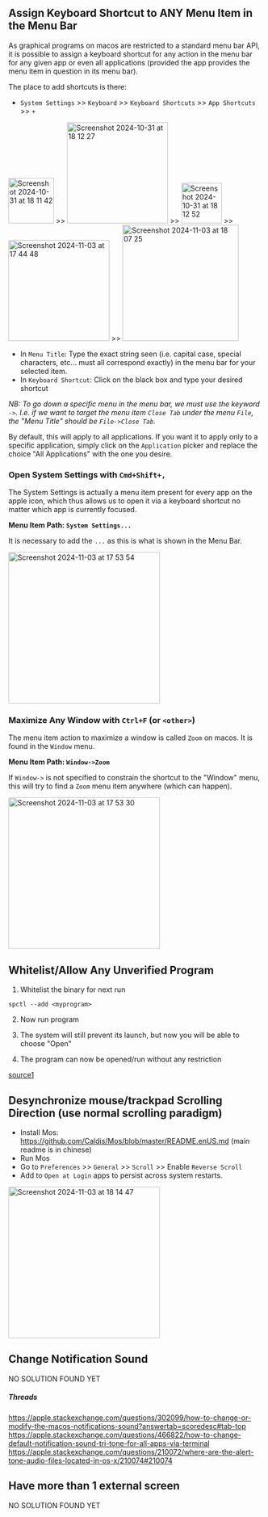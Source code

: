 ## Assign Keyboard Shortcut to ANY Menu Item in the Menu Bar

As graphical programs on macos are restricted to a standard menu bar API, it is possible to assign a keyboard shortcut for any action in the menu bar for any given app or even all applications (provided the app provides the menu item in question in its menu bar).

The place to add shortcuts is there:

- `System Settings` >> `Keyboard` >> `Keyboard Shortcuts` >> `App Shortcuts` >> `+`

<img width="90" alt="Screenshot 2024-10-31 at 18 11 42" src="https://github.com/user-attachments/assets/8c3c8aeb-c669-42c0-8968-3fd535443a07">&nbsp;>>
<img width="200" alt="Screenshot 2024-10-31 at 18 12 27" src="https://github.com/user-attachments/assets/71c286aa-c41e-4849-9372-eddb6de5d37e">&nbsp;>>
<img width="80" alt="Screenshot 2024-10-31 at 18 12 52" src="https://github.com/user-attachments/assets/14efda50-79ff-4d5d-a4d5-aa02611f1bf5">&nbsp;>>
<img width="200" alt="Screenshot 2024-11-03 at 17 44 48" src="https://github.com/user-attachments/assets/e83c70ff-e9c1-44d7-8d93-75478f9cdcf1">&nbsp;>>
<img width="230" alt="Screenshot 2024-11-03 at 18 07 25" src="https://github.com/user-attachments/assets/1a3fbaf8-bbb0-4c1a-885a-f249ce562b1a">

- In `Menu Title`: Type the exact string seen (i.e. capital case, special characters, etc... must all correspond exactly) in the menu bar for your selected item.
- In `Keyboard Shortcut`: Click on the black box and type your desired shortcut

*NB: To go down a specific menu in the menu bar, we must use the keyword `->`. I.e. if we want to target the menu item `Close Tab` under the menu `File`, the "Menu Title" should be `File->Close Tab`.*

By default, this will apply to all applications. If you want it to apply only to a specific application, simply click on the `Application` picker and replace the choice "All Applications" with the one you desire.

### Open System Settings with `Cmd+Shift+,`

The System Settings is actually a menu item present for every app on the apple icon, which thus allows us to open it via a keyboard shortcut no matter which app is currently focused.

**Menu Item Path: `System Settings...`**

It is necessary to add the `...` as this is what is shown in the Menu Bar.

<img width="300" alt="Screenshot 2024-11-03 at 17 53 54" src="https://github.com/user-attachments/assets/c15b21c1-5763-4ac7-b823-9df56ee14a4b">

### Maximize Any Window with `Ctrl+F` (or `<other>`)

The menu item action to maximize a window is called `Zoom` on macos. It is found in the `Window` menu.

**Menu Item Path: `Window->Zoom`**

If `Window->` is not specified to constrain the shortcut to the "Window" menu, this will try to find a `Zoom` menu item anywhere (which can happen).

<img width="300" alt="Screenshot 2024-11-03 at 17 53 30" src="https://github.com/user-attachments/assets/3eed3431-47bf-4537-927a-784eedaa3be0">


## Whitelist/Allow Any Unverified Program

1. Whitelist the binary for next run

```
spctl --add <myprogram>
```

2. Now run program

3. The system will still prevent its launch, but now you will be able to choose "Open"

4.  The program can now be opened/run without any restriction

[source1](https://github.molgen.mpg.de/pages/bs/macOSnotes/mac/mac_procs_unsigned.html)

## Desynchronize mouse/trackpad Scrolling Direction (use normal scrolling paradigm)

- Install Mos: https://github.com/Caldis/Mos/blob/master/README.enUS.md (main readme is in chinese)
- Run Mos
- Go to `Preferences` >> `General` >> `Scroll` >> Enable `Reverse Scroll`
- Add to `Open at Login` apps to persist across system restarts.

<img width="300" alt="Screenshot 2024-11-03 at 18 14 47" src="https://github.com/user-attachments/assets/5e612195-e28e-4257-b1b7-9f2555b55da6">

## Change Notification Sound

NO SOLUTION FOUND YET

##### Threads

https://apple.stackexchange.com/questions/302099/how-to-change-or-modify-the-macos-notifications-sound?answertab=scoredesc#tab-top
https://apple.stackexchange.com/questions/466822/how-to-change-default-notification-sound-tri-tone-for-all-apps-via-terminal
https://apple.stackexchange.com/questions/210072/where-are-the-alert-tone-audio-files-located-in-os-x/210074#210074

## Have more than 1 external screen

NO SOLUTION FOUND YET
